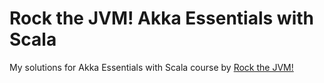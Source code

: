 # Rock the JVM! Akka Essentials with Scala

My solutions for Akka Essentials with Scala course by [Rock the JVM!](https://github.com/rockthejvm/akka-essentials)